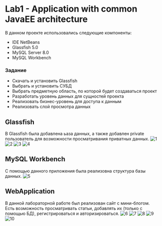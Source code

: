 # Lab1 - Application with common JavaEE architecture

В данном проекте использовались следующие компоненты:
- IDE NetBeans
- Glassfish 5.0
- MySQL Server 8.0
- MySQL Workbench

### Задание

- Скачать и установить Glassfish
- Выбрать и установить СУБД
- Выбрать предметную область, по которой будет создаваться проект
- Разработать уровень данных для сущностей проекта
- Реализовать бизнес-уровень для доступа к данным
- Реализовать слой просмотра данных

## Glassfish
В Glassfish была добавлена ьаза данных, а также добавлен private пользователь для возможности просматривания приватных данных.
![1](https://user-images.githubusercontent.com/31400073/209440809-af6c8266-2c41-496c-970b-34650f9c957f.jpg)
![2](https://user-images.githubusercontent.com/31400073/209440812-3f7720ad-fcfd-47bd-8dac-c11034055ed1.jpg)
![3](https://user-images.githubusercontent.com/31400073/209440813-33e78028-d190-4603-a0b3-476e0702bafb.jpg)
![4](https://user-images.githubusercontent.com/31400073/209440815-77ef994f-8ab9-4a9c-9364-aeb66cd9ae00.jpg)

## MySQL Workbench
С помощью данного приложения была реализовна структура базы данных.
![5](https://user-images.githubusercontent.com/31400073/209440843-29bd19a9-7d9e-40cb-a6c8-37e0a7c82371.jpg)

## WebApplication
В данной лабораторной работе был реализован сайт с мини-блогом.
Есть возможность просматривать статьи, добавлять их (только с помощью БД), регистрироваться и авторизироваться.
![6](https://user-images.githubusercontent.com/31400073/209441769-eab91e8f-d3be-424d-83b2-e8e94d709fe4.jpg)
![7](https://user-images.githubusercontent.com/31400073/209441773-24a52334-84eb-44ca-98ae-050259b1a5f5.jpg)
![8](https://user-images.githubusercontent.com/31400073/209441775-521e6490-96d7-40d4-821c-47d88f628e22.jpg)
![9](https://user-images.githubusercontent.com/31400073/209441782-53128aa9-16c8-4dd8-8277-f6956578b505.jpg)
![10](https://user-images.githubusercontent.com/31400073/209441790-4e7f62d4-96e6-4bc5-b552-a5756e42bfed.jpg)
